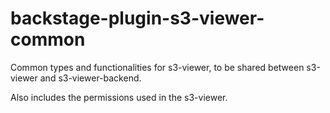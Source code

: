 # backstage-plugin-s3-viewer-common

Common types and functionalities for s3-viewer, to be shared between s3-viewer and s3-viewer-backend.

Also includes the permissions used in the s3-viewer.